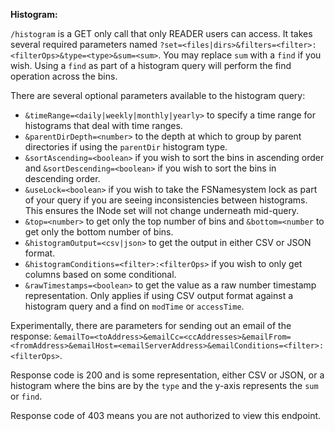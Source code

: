 **Histogram:**

`/histogram` is a GET only call that only READER users can access.
It takes several required parameters named `?set=<files|dirs>&filters=<filter>:<filterOps>&type=<type>&sum=<sum>`.
You may replace `sum` with a `find` if you wish. Using a `find` as part of a histogram query will perform the find operation across the bins.

There are several optional parameters available to the histogram query:
* `&timeRange=<daily|weekly|monthly|yearly>` to specify a time range for histograms that deal with time ranges.
* `&parentDirDepth=<number>` to the depth at which to group by parent directories if using the `parentDir` histogram type.
* `&sortAscending=<boolean>` if you wish to sort the bins in ascending order and `&sortDescending=<boolean>` if you wish to sort the bins in descending order.
* `&useLock=<boolean>` if you wish to take the FSNamesystem lock as part of your query if you are seeing inconsistencies between histograms. This ensures the INode set will not change underneath mid-query.
* `&top=<number>` to get only the top number of bins and `&bottom=<number` to get only the bottom number of bins.
* `&histogramOutput=<csv|json>` to get the output in either CSV or JSON format.
* `&histogramConditions=<filter>:<filterOps>` if you wish to only get columns based on some conditional.
* `&rawTimestamps=<boolean>` to get the value as a raw number timestamp representation. Only applies if using CSV output format against a histogram query and a find on `modTime` or `accessTime`.

Experimentally, there are parameters for sending out an email of the response: `&emailTo=<toAddress>&emailCc=<ccAddresses>&emailFrom=<fromAddress>&emailHost=<emailServerAddress>&emailConditions=<filter>:<filterOps>`.

Response code is 200 and is some representation, either CSV or JSON, or a histogram where the bins are by the `type` and the y-axis represents the `sum` or `find`.

Response code of 403 means you are not authorized to view this endpoint.